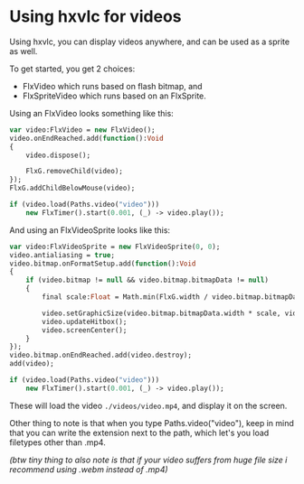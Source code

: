 # Using hxvlc for videos

Using hxvlc, you can display videos anywhere, and can be used as a sprite as well.

To get started, you get 2 choices:
- <syntax lang="haxe">FlxVideo</syntax> which runs based on flash bitmap, and
- <syntax lang="haxe">FlxSpriteVideo</syntax> which runs based on an FlxSprite.

Using an FlxVideo looks something like this:
```haxe
var video:FlxVideo = new FlxVideo();
video.onEndReached.add(function():Void
{
	video.dispose();

	FlxG.removeChild(video);
});
FlxG.addChildBelowMouse(video);

if (video.load(Paths.video("video")))
	new FlxTimer().start(0.001, (_) -> video.play());
```
And using an FlxVideoSprite looks like this:
```haxe
var video:FlxVideoSprite = new FlxVideoSprite(0, 0);
video.antialiasing = true;
video.bitmap.onFormatSetup.add(function():Void
{
 	if (video.bitmap != null && video.bitmap.bitmapData != null)
 	{
 		final scale:Float = Math.min(FlxG.width / video.bitmap.bitmapData.width, FlxG.height / video.bitmap.bitmapData.height);

		video.setGraphicSize(video.bitmap.bitmapData.width * scale, video.bitmap.bitmapData.height * scale);
	    video.updateHitbox();
 		video.screenCenter();
 	}
});
video.bitmap.onEndReached.add(video.destroy);
add(video);

if (video.load(Paths.video("video")))
	new FlxTimer().start(0.001, (_) -> video.play());
```
These will load the video ``./videos/video.mp4``, and display it on the screen.

Other thing to note is that when you type <syntax lang="haxe">Paths.video("video")</syntax>, keep in mind that you can write the extension next to the path, which let's you load filetypes other than .mp4.

*(btw tiny thing to also note is that if your video suffers from huge file size i recommend using .webm instead of .mp4)*